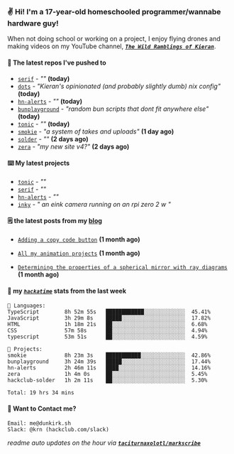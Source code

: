 ### ✌️ Hi! I'm a 17-year-old homeschooled programmer/wannabe hardware guy!

When not doing school or working on a project, I enjoy flying drones and making videos on my YouTube channel, [**_`The Wild Ramblings of Kieran`_**](https://youtube.com/@kieran.rambles).

#### 👷 The latest repos I've pushed to

- [`serif`](https://github.com/taciturnaxolotl/serif) - _""_ **(today)**
- [`dots`](https://github.com/taciturnaxolotl/dots) - _"Kieran's opinionated (and probably slightly dumb) nix config"_ **(today)**
- [`hn-alerts`](https://github.com/taciturnaxolotl/hn-alerts) - _""_ **(today)**
- [`bunplayground`](https://github.com/taciturnaxolotl/bunplayground) - _"random bun scripts that dont fit anywhere else"_ **(today)**
- [`tonic`](https://github.com/taciturnaxolotl/tonic) - _""_ **(today)**
- [`smokie`](https://github.com/taciturnaxolotl/smokie) - _"a system of takes and uploads"_ **(1 day ago)**
- [`solder`](https://github.com/hackclub/solder) - _""_ **(2 days ago)**
- [`zera`](https://github.com/taciturnaxolotl/zera) - _"my new site v4?"_ **(2 days ago)**

#### ⌨️ My latest projects

- [`tonic`](https://github.com/taciturnaxolotl/tonic) - _""_
- [`serif`](https://github.com/taciturnaxolotl/serif) - _""_
- [`hn-alerts`](https://github.com/taciturnaxolotl/hn-alerts) - _""_
- [`inky`](https://github.com/taciturnaxolotl/inky) - _" an eink camera running on an rpi zero 2 w "_

#### 🗒️ the latest posts from my [blog](https://dunkirk.sh)

- [`Adding a copy code button`](https://dunkirk.sh/blog/adding-a-copy-button/) **(1 month ago)**

- [`All my animation projects`](https://dunkirk.sh/blog/my-animations/) **(1 month ago)**

- [`Determining the properties of a spherical mirror with ray diagrams`](https://dunkirk.sh/blog/spherical-ray-diagrams/) **(1 month ago)**



#### 📡 my [_`hackatime`_](https://waka.hackclub.com) stats from the last week

```text
💾 Languages:
TypeScript        8h 52m 55s   ████████████░░░░░░░░░░░░░  45.41%
JavaScript        3h 29m 8s    █████░░░░░░░░░░░░░░░░░░░░  17.82%
HTML              1h 18m 21s   ██░░░░░░░░░░░░░░░░░░░░░░░  6.68%
CSS               57m 58s      ██░░░░░░░░░░░░░░░░░░░░░░░  4.94%
typescript        53m 51s      ██░░░░░░░░░░░░░░░░░░░░░░░  4.59%

💼 Projects:
smokie            8h 23m 3s    ███████████░░░░░░░░░░░░░░  42.86%
bunplayground     3h 24m 39s   █████░░░░░░░░░░░░░░░░░░░░  17.44%
hn-alerts         2h 46m 11s   ████░░░░░░░░░░░░░░░░░░░░░  14.16%
zera              1h 4m 0s     ██░░░░░░░░░░░░░░░░░░░░░░░  5.45%
hackclub-solder   1h 2m 11s    ██░░░░░░░░░░░░░░░░░░░░░░░  5.30%

Total: 19 hrs 34 mins
```

#### 📮 Want to Contact me?

```text
Email: me@dunkirk.sh
Slack: @krn (hackclub.com/slack)
```

_readme auto updates on the hour via [**`taciturnaxolotl/markscribe`**](https://github.com/taciturnaxolotl/markscribe)_
